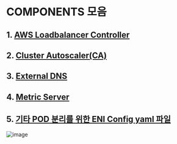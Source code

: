# COMPONENTS 모음  
## 1. [AWS Loadbalancer Controller](https://git.noonbaram.shop/components/alb-controller/)
## 2. [Cluster Autoscaler(CA)](https://git.noonbaram.shop/components/cluster-autoscaler/)
## 3. [External DNS](https://git.noonbaram.shop/components/external-dns/)
## 4. [Metric Server](https://git.noonbaram.shop/components/metrics-server/)
## 5. [기타 POD 분리를 위한 ENI Config yaml 파일  ](https://git.noonbaram.shop/components/eni-config.yaml)
![image](https://github.com/user-attachments/assets/272ae5e5-a8fb-467a-9bcb-24ab82818e82)
